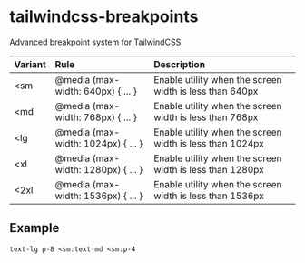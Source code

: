 # tailwindcss-breakpoints

Advanced breakpoint system for TailwindCSS

| Variant | Rule                               | Description                                              |
| :------ | :--------------------------------- | :------------------------------------------------------- |
| <sm     | @media (max-width: 640px) { ... }  | Enable utility when the screen width is less than 640px  |
| <md     | @media (max-width: 768px) { ... }  | Enable utility when the screen width is less than 768px  |
| <lg     | @media (max-width: 1024px) { ... } | Enable utility when the screen width is less than 1024px |
| <xl     | @media (max-width: 1280px) { ... } | Enable utility when the screen width is less than 1280px |
| <2xl    | @media (max-width: 1536px) { ... } | Enable utility when the screen width is less than 1536px |

## Example

```
text-lg p-8 <sm:text-md <sm:p-4
```
